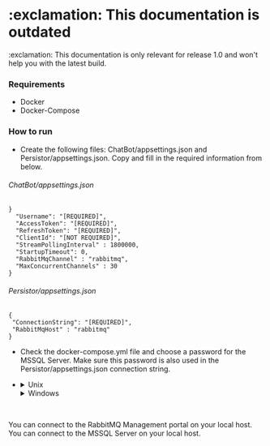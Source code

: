 <h1>:exclamation: This documentation is outdated</h1>
<p><bold> :exclamation: This documentation is only relevant for release 1.0 and won't help you with the latest build.</bold></p>

<h3>Requirements</h3>

 - Docker
 - Docker-Compose

<h3>How to run</h3>

 - Create the following files: ChatBot/appsettings.json and Persistor/appsettings.json. Copy and fill in the required information from below.
<h6>ChatBot/appsettings.json</h6>

  ```javascript{
  }
    "Username": "[REQUIRED]",
    "AccessToken": "[REQUIRED]",
    "RefreshToken": "[REQUIRED]",
    "ClientId": "[NOT REQUIRED]",
    "StreamPollingInterval" : 1800000,
    "StartupTimeout": 0,
    "RabbitMqChannel" : "rabbitmq",
    "MaxConcurrentChannels" : 30
  }
  ```
  
<h6>Persistor/appsettings.json</h6>

 ```javascript{
 {
  "ConnectionString": "[REQUIRED]",
  "RabbitMqHost" : "rabbitmq"
 }
  ```
   
 -  Check the docker-compose.yml file and choose
   a password for the MSSQL Server. Make sure this password is also used in the Persistor/appsettings.json connection string.

 - <details>
   <summary>Unix</summary>
   <br>
   Run the run.bash file in the root folder.
   </details>

   <details>
   <summary>Windows</summary>
   <br>
		Open command prompt/powershell in the root folder and execute
		
    `docker-compose build`
    followed by,
    `docker-compose run`.
   </details>
</br>

You can connect to the RabbitMQ Management portal on your local host.</br>
You can connect to the MSSQL Server on your local host.

